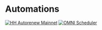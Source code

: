 # Automations

[![HH Autorenew Mainnet](https://github.com/Smart-Earners-Team/Automations/actions/workflows/hh-testnet-scheduler.yml/badge.svg?branch=main)](https://github.com/Smart-Earners-Team/Automations/actions/workflows/hh-testnet-scheduler.yml) [![OMNI Scheduler](https://github.com/Smart-Earners-Team/Automations/actions/workflows/omni-scheduler.yml/badge.svg)](https://github.com/Smart-Earners-Team/Automations/actions/workflows/omni-scheduler.yml)
